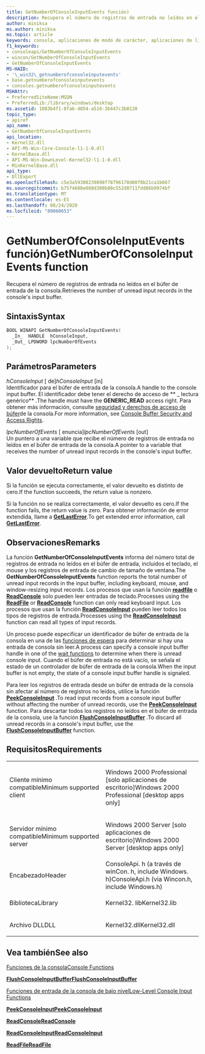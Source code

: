 ```yaml
---
title: GetNumberOfConsoleInputEvents función)
description: Recupera el número de registros de entrada no leídos en el búfer de entrada de la consola.
author: miniksa
ms.author: miniksa
ms.topic: article
keywords: consola, aplicaciones de modo de carácter, aplicaciones de línea de comandos, aplicaciones de terminal, API de consola
f1_keywords:
- consoleapi/GetNumberOfConsoleInputEvents
- wincon/GetNumberOfConsoleInputEvents
- GetNumberOfConsoleInputEvents
MS-HAID:
- '\_win32\_getnumberofconsoleinputevents'
- base.getnumberofconsoleinputevents
- consoles.getnumberofconsoleinputevents
MSHAttr:
- PreferredSiteName:MSDN
- PreferredLib:/library/windows/desktop
ms.assetid: 1083b4f1-8fa6-4054-a516-3b447c3b0130
topic_type:
- apiref
api_name:
- GetNumberOfConsoleInputEvents
api_location:
- Kernel32.dll
- API-MS-Win-Core-Console-l1-1-0.dll
- KernelBase.dll
- API-MS-Win-DownLevel-Kernel32-l1-1-0.dll
- MinKernelBase.dll
api_type:
- DllExport
ms.openlocfilehash: c5e3a59308239898f78796170d08f8b21ca1b667
ms.sourcegitcommit: b75f4688e080d300b80c552d0711fdd86b9974bf
ms.translationtype: MT
ms.contentlocale: es-ES
ms.lasthandoff: 08/24/2020
ms.locfileid: "89060653"
---
```

# <a name="getnumberofconsoleinputevents-function"></a><span data-ttu-id="264ac-104">GetNumberOfConsoleInputEvents función)</span><span class="sxs-lookup"><span data-stu-id="264ac-104">GetNumberOfConsoleInputEvents function</span></span>


<span data-ttu-id="264ac-105">Recupera el número de registros de entrada no leídos en el búfer de entrada de la consola.</span><span class="sxs-lookup"><span data-stu-id="264ac-105">Retrieves the number of unread input records in the console's input buffer.</span></span>

<a name="syntax"></a><span data-ttu-id="264ac-106">Sintaxis</span><span class="sxs-lookup"><span data-stu-id="264ac-106">Syntax</span></span>
------

```C
BOOL WINAPI GetNumberOfConsoleInputEvents(
  _In_  HANDLE  hConsoleInput,
  _Out_ LPDWORD lpcNumberOfEvents
);
```

<a name="parameters"></a><span data-ttu-id="264ac-107">Parámetros</span><span class="sxs-lookup"><span data-stu-id="264ac-107">Parameters</span></span>
----------

<span data-ttu-id="264ac-108">*hConsoleInput* \[ de\]</span><span class="sxs-lookup"><span data-stu-id="264ac-108">*hConsoleInput* \[in\]</span></span>  
<span data-ttu-id="264ac-109">Identificador para el búfer de entrada de la consola.</span><span class="sxs-lookup"><span data-stu-id="264ac-109">A handle to the console input buffer.</span></span> <span data-ttu-id="264ac-110">El identificador debe tener el derecho de acceso de \*\* \_ lectura genérico\*\* .</span><span class="sxs-lookup"><span data-stu-id="264ac-110">The handle must have the **GENERIC\_READ** access right.</span></span> <span data-ttu-id="264ac-111">Para obtener más información, consulte [seguridad y derechos de acceso de búfer](console-buffer-security-and-access-rights.md)de la consola.</span><span class="sxs-lookup"><span data-stu-id="264ac-111">For more information, see [Console Buffer Security and Access Rights](console-buffer-security-and-access-rights.md).</span></span>

<span data-ttu-id="264ac-112">*lpcNumberOfEvents* \[ enuncia\]</span><span class="sxs-lookup"><span data-stu-id="264ac-112">*lpcNumberOfEvents* \[out\]</span></span>  
<span data-ttu-id="264ac-113">Un puntero a una variable que recibe el número de registros de entrada no leídos en el búfer de entrada de la consola.</span><span class="sxs-lookup"><span data-stu-id="264ac-113">A pointer to a variable that receives the number of unread input records in the console's input buffer.</span></span>

<a name="return-value"></a><span data-ttu-id="264ac-114">Valor devuelto</span><span class="sxs-lookup"><span data-stu-id="264ac-114">Return value</span></span>
------------

<span data-ttu-id="264ac-115">Si la función se ejecuta correctamente, el valor devuelto es distinto de cero.</span><span class="sxs-lookup"><span data-stu-id="264ac-115">If the function succeeds, the return value is nonzero.</span></span>

<span data-ttu-id="264ac-116">Si la función no se realiza correctamente, el valor devuelto es cero.</span><span class="sxs-lookup"><span data-stu-id="264ac-116">If the function fails, the return value is zero.</span></span> <span data-ttu-id="264ac-117">Para obtener información de error extendida, llame a [**GetLastError**](https://msdn.microsoft.com/library/windows/desktop/ms679360).</span><span class="sxs-lookup"><span data-stu-id="264ac-117">To get extended error information, call [**GetLastError**](https://msdn.microsoft.com/library/windows/desktop/ms679360).</span></span>

<a name="remarks"></a><span data-ttu-id="264ac-118">Observaciones</span><span class="sxs-lookup"><span data-stu-id="264ac-118">Remarks</span></span>
-------

<span data-ttu-id="264ac-119">La función **GetNumberOfConsoleInputEvents** informa del número total de registros de entrada no leídos en el búfer de entrada, incluidos el teclado, el mouse y los registros de entrada de cambio de tamaño de ventana.</span><span class="sxs-lookup"><span data-stu-id="264ac-119">The **GetNumberOfConsoleInputEvents** function reports the total number of unread input records in the input buffer, including keyboard, mouse, and window-resizing input records.</span></span> <span data-ttu-id="264ac-120">Los procesos que usan la función [**readfile**](https://msdn.microsoft.com/library/windows/desktop/aa365467) o [**ReadConsole**](readconsole.md) solo pueden leer entradas de teclado.</span><span class="sxs-lookup"><span data-stu-id="264ac-120">Processes using the [**ReadFile**](https://msdn.microsoft.com/library/windows/desktop/aa365467) or [**ReadConsole**](readconsole.md) function can only read keyboard input.</span></span> <span data-ttu-id="264ac-121">Los procesos que usan la función [**ReadConsoleInput**](readconsoleinput.md) pueden leer todos los tipos de registros de entrada.</span><span class="sxs-lookup"><span data-stu-id="264ac-121">Processes using the [**ReadConsoleInput**](readconsoleinput.md) function can read all types of input records.</span></span>

<span data-ttu-id="264ac-122">Un proceso puede especificar un identificador de búfer de entrada de la consola en una de las [funciones de espera](https://msdn.microsoft.com/library/windows/desktop/ms687069) para determinar si hay una entrada de consola sin leer.</span><span class="sxs-lookup"><span data-stu-id="264ac-122">A process can specify a console input buffer handle in one of the [wait functions](https://msdn.microsoft.com/library/windows/desktop/ms687069) to determine when there is unread console input.</span></span> <span data-ttu-id="264ac-123">Cuando el búfer de entrada no está vacío, se señala el estado de un controlador de búfer de entrada de la consola.</span><span class="sxs-lookup"><span data-stu-id="264ac-123">When the input buffer is not empty, the state of a console input buffer handle is signaled.</span></span>

<span data-ttu-id="264ac-124">Para leer los registros de entrada desde un búfer de entrada de la consola sin afectar al número de registros no leídos, utilice la función [**PeekConsoleInput**](peekconsoleinput.md) .</span><span class="sxs-lookup"><span data-stu-id="264ac-124">To read input records from a console input buffer without affecting the number of unread records, use the [**PeekConsoleInput**](peekconsoleinput.md) function.</span></span> <span data-ttu-id="264ac-125">Para descartar todos los registros no leídos en el búfer de entrada de la consola, use la función [**FlushConsoleInputBuffer**](flushconsoleinputbuffer.md) .</span><span class="sxs-lookup"><span data-stu-id="264ac-125">To discard all unread records in a console's input buffer, use the [**FlushConsoleInputBuffer**](flushconsoleinputbuffer.md) function.</span></span>

<a name="requirements"></a><span data-ttu-id="264ac-126">Requisitos</span><span class="sxs-lookup"><span data-stu-id="264ac-126">Requirements</span></span>
------------

<table>
<colgroup>
<col width="50%" />
<col width="50%" />
</colgroup>
<tbody>
<tr class="odd">
<td><p><span data-ttu-id="264ac-127">Cliente mínimo compatible</span><span class="sxs-lookup"><span data-stu-id="264ac-127">Minimum supported client</span></span></p></td>
<td><p><span data-ttu-id="264ac-128">Windows 2000 Professional [solo aplicaciones de escritorio]</span><span class="sxs-lookup"><span data-stu-id="264ac-128">Windows 2000 Professional [desktop apps only]</span></span></p></td>
</tr>
<tr class="even">
<td><p><span data-ttu-id="264ac-129">Servidor mínimo compatible</span><span class="sxs-lookup"><span data-stu-id="264ac-129">Minimum supported server</span></span></p></td>
<td><p><span data-ttu-id="264ac-130">Windows 2000 Server [solo aplicaciones de escritorio]</span><span class="sxs-lookup"><span data-stu-id="264ac-130">Windows 2000 Server [desktop apps only]</span></span></p></td>
</tr>
<tr class="odd">
<td><p><span data-ttu-id="264ac-131">Encabezado</span><span class="sxs-lookup"><span data-stu-id="264ac-131">Header</span></span></p></td>
<td><span data-ttu-id="264ac-132">ConsoleApi. h (a través de winCon. h, include Windows. h)</span><span class="sxs-lookup"><span data-stu-id="264ac-132">ConsoleApi.h (via Wincon.h, include Windows.h)</span></span></td>
</tr>
<tr class="even">
<td><p><span data-ttu-id="264ac-133">Biblioteca</span><span class="sxs-lookup"><span data-stu-id="264ac-133">Library</span></span></p></td>
<td><span data-ttu-id="264ac-134">Kernel32. lib</span><span class="sxs-lookup"><span data-stu-id="264ac-134">Kernel32.lib</span></span></td>
</tr>
<tr class="odd">
<td><p><span data-ttu-id="264ac-135">Archivo DLL</span><span class="sxs-lookup"><span data-stu-id="264ac-135">DLL</span></span></p></td>
<td><span data-ttu-id="264ac-136">Kernel32.dll</span><span class="sxs-lookup"><span data-stu-id="264ac-136">Kernel32.dll</span></span></td>
</tr>
<tr class="even">
</tr>
<tr class="odd">
</tr>
<tr class="even">
</tr>
</tbody>
</table>

## <a name="span-idsee_alsospansee-also"></a><span data-ttu-id="264ac-137"><span id="see_also"></span>Vea también</span><span class="sxs-lookup"><span data-stu-id="264ac-137"><span id="see_also"></span>See also</span></span>


[<span data-ttu-id="264ac-138">Funciones de la consola</span><span class="sxs-lookup"><span data-stu-id="264ac-138">Console Functions</span></span>](console-functions.md)

[<span data-ttu-id="264ac-139">**FlushConsoleInputBuffer**</span><span class="sxs-lookup"><span data-stu-id="264ac-139">**FlushConsoleInputBuffer**</span></span>](flushconsoleinputbuffer.md)

[<span data-ttu-id="264ac-140">Funciones de entrada de la consola de bajo nivel</span><span class="sxs-lookup"><span data-stu-id="264ac-140">Low-Level Console Input Functions</span></span>](low-level-console-input-functions.md)

[<span data-ttu-id="264ac-141">**PeekConsoleInput**</span><span class="sxs-lookup"><span data-stu-id="264ac-141">**PeekConsoleInput**</span></span>](peekconsoleinput.md)

[<span data-ttu-id="264ac-142">**ReadConsole**</span><span class="sxs-lookup"><span data-stu-id="264ac-142">**ReadConsole**</span></span>](readconsole.md)

[<span data-ttu-id="264ac-143">**ReadConsoleInput**</span><span class="sxs-lookup"><span data-stu-id="264ac-143">**ReadConsoleInput**</span></span>](readconsoleinput.md)

[<span data-ttu-id="264ac-144">**ReadFile**</span><span class="sxs-lookup"><span data-stu-id="264ac-144">**ReadFile**</span></span>](https://msdn.microsoft.com/library/windows/desktop/aa365467)

 

 




